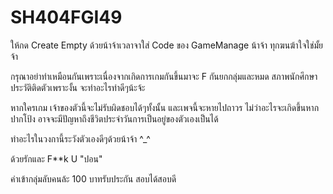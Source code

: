 # SH404FGI49

ให้กด Create Empty ด้วยน้าจ้าเวลาจาใส่ Code ของ GameManage น้าจ้า ทุกฆนฆ้าใจใช่มั้ยจ้า

กรุณาอย่าทำเหมือนกันเพราะเนื่องจากเกิดการเกมกันขึ้นมาจะ F กันยกกลุ่มและหมด สภาพนักศึกษาประวัติติดตัวเพราะงั้น จะทำอะไรทำดีๆน้ะจ้ะ

หากใครเกม เจ้าของตัวนี้จะไม่รับผิดชอบได้ๆทั้งนั้น และเพจนี้จะหายไปถาวร ไม่ว่าอะไรจะเกิดขึ้นหากปากโป้ง อาจจะมีปัญหาถึงชีวิตประจำวันการเป็นอยู่ของตัวเองเป็นได้

ทำอะไรในวงกานี้ระวังตัวเองดีๆด้วยน้าจ้า ^_^

ด้วยรักและ F**k U "ปอน"

ค่าเข้ากลุ่มลับคนล้ะ 100 บาทรับประกัน สอบได้สอบดี
